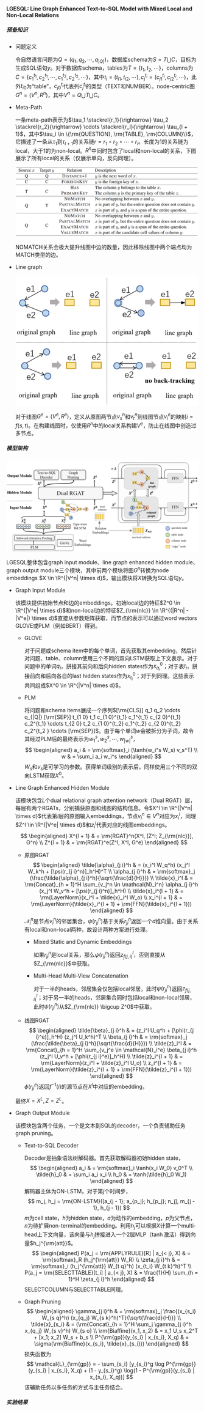 #### LGESQL: Line Graph Enhanced Text-to-SQL Model with Mixed Local and Non-Local Relations

##### 预备知识

* 问题定义

  令自然语言问题为$Q = (q_1, q_2, \cdots, q_{|Q|})$，数据库schema为$S = T \bigcup C$，目标为生成SQL语句$y$。对于数据库schema，tables为$T = \{t_1, t_2, \cdots\}$，columns为$C = \{c_1^{t_1}, c_2^{t_1}, \cdots, c_1^{t_2}, c_2^{t_2}, \cdots\}$，其中$t_i = (t_{i 1}, t_{i 2}, \cdots), c_j^{t_i} = (c_{j 1}^{t_i}, c_{j 2}^{t_i}, \cdots)$，此外$t_{i 0}$为“table”，$c_{j 0}^{t_i}$代表列$c_j^{t_i}$的类型（TEXT和NUMBER）。node-centric图$G^n = (V^n, R^n)$，其中$V^n = Q \bigcup T \bigcup C$。

* Meta-Path

  一条meta-path表示为$\tau_1 \stackrel{r_1}{\rightarrow} \tau_2 \stackrel{r_2}{\rightarrow} \cdots \stackrel{r_l}{\rightarrow} \tau_{l + 1}$，其中$\tau_i \in \{\rm{QUESTION}, \rm{TABLE}, \rm{COLUMN}\}$，它描述了一条从$\tau_1$到$\tau_{l + 1}$的关系链$r = r_1 \circ r_2 \circ \cdots \circ r_l$。长度为1的关系链为local，大于1的为non-local。$R^n$中同时包含了local和non-local的关系，下图展示了所有local的关系（仅展示单向，反向同理）。

  ![local](asset/local.png)

  NOMATCH关系会极大提升线图中边的数量，因此移除线图中两个端点均为MATCH类型的边。

* Line graph

  ![line_graph](asset/line_graph.png)

  对于线图$G^e = (V^e, R^e)$，定义从原图两节点$v_s^n$和$v_t^n$到线图节点$v_i^e$的映射$i = f(s, t)$。在构建线图时，仅使用$R^n$中的local关系构建$V^e$，防止在线图中创造过多节点。

##### 模型架构

![model](asset/model.png)

LGESQL整体包含graph input module、line graph enhanced hidden module、graph output module三个模块，其中前两个模块将图$G^n$转换为node embeddings $X \in \R^{|V^n| \times d}$，输出模块将$X$转换为SQL语句$y$。

* Graph Input Module

  该模块提供初始节点和边的embeddings。初始local边的特征$Z^0 \in \R^{|V^e| \times d}$和non-local边的特征$Z_{\rm{nlc}} \in \R^{(|R^n| - |V^e|) \times d}$直接从参数矩阵获取，而节点的表示可以通过word vectors GLOVE或PLM（例如BERT）得到。

  * GLOVE

    对于问题或schema item中的每个单词，首先获取其embedding，然后针对问题、table、column使用三个不同的双向LSTM获取上下文表示。对于问题中的单词$q_i$，拼接其前向和后向hidden states作为$x_{q_i}^0$；对于表$t_i$，拼接前向和后向各自的last hidden states作为$x_{t_i}^0$；对于列同理。这些表示共同组成$X^0 \in \R^{|V^n| \times d}$。

  * PLM

    将问题和schema items展成一个序列$[\rm{CLS}] q_1 q_2 \cdots q_{|Q|} [\rm{SEP}] t_{1 0} t_1 c_{1 0}^{t_1} c_1^{t_1} c_{2 0}^{t_1} c_2^{t_1} \cdots t_{2 0} t_2 c_{1 0}^{t_2} c_1^{t_2} c_{2 0}^{t_2} c_2^{t_2 } \cdots [\rm{SEP}]$。由于每个单词$w$会被拆分为子词，故令其经过PLM后的最终表示为$w_1^s, w_2^s, \cdots, w_{|w|}^s$，
    $$
    \begin{aligned}
    a_i & = \rm{softmax}_i (\tanh(w_i^s W_s) v_s^T) \\
    w & = \sum_i a_i w_i^s
    \end{aligned}
    $$
    $W_s$和$v_s$是可学习的参数。获得单词级别的表示后，同样使用三个不同的双向LSTM获取$X^0$。

* Line Graph Enhanced Hidden Module

  该模块包含$L$个dual relational graph attention network（Dual RGAT）层，每层有两个RGATs，分别捕获原图和线图的结构信息。令$X^l \in \R^{|V^n| \times d}$代表第$l$层的原图输入embeddings，节点$v_i^n \in V^n$对应为$x_i^l$，同理$Z^l \in \R^{|V^e| \times d}$和$z_i^l$代表对应的线图embeddings。
  $$
  \begin{aligned}
  X^{l + 1} & = \rm{RGAT}^n(X^l, [Z^l; Z_{\rm{nlc}}], G^n) \\
  Z^{l + 1} & = \rm{RGAT}^e(Z^l, X^l, G^e)
  \end{aligned}
  $$

  * 原图RGAT
    $$
    \begin{aligned}
    \tilde{\alpha}_{j i}^h & = (x_i^l W_q^h) (x_j^l W_k^h + [\psi(r_{j i}^n)]_h^H)^T \\
    \alpha_{j i}^h & = \rm{softmax}_j (\frac{\tilde{\alpha}_{j i}^h}{\sqrt{\frac{d}{H}}}) \\
    \tilde{x}_i^l & = \rm{Concat}_{h = 1}^H \sum_{v_j^n \in \mathcal{N}_i^n} \alpha_{j i}^h (x_j^l W_v^h + [\psi(r_{j i}^n)]_h^H) \\
    \tilde{x}_i^{l + 1} & = \rm{LayerNorm}(x_i^l + \tilde{x}_i^l W_o) \\
    x_i^{l + 1} & = \rm{LayerNorm}(\tilde{x}_i^{l + 1} + \rm{FFN}(\tilde{x}_i^{l + 1}))
    \end{aligned}
    $$
    $\mathcal{N}_i^n$是节点$v_i^n$的邻居集合，$\psi(r_{j i}^n)$基于关系$r_{j i}^n$返回一个$d$维向量。由于关系有local和non-local两种，故设计两种方案进行处理。

    * Mixed Static and Dynamic Embeddings

      如果$r_{j i}^n$是local关系，那么$\psi(r_{j i}^n)$返回$z_{f(j, i)}^l$，否则直接从$Z_{\rm{nlc}}$中获取。

    * Multi-Head Multi-View Concatenation

      对于一半的heads，邻居集合仅包括local邻居，此时$\psi(r_{j i}^n)$返回$z_{f(j, i)}^l$；对于另一半的heads，邻居集合同时包括local和non-local邻居，此时$\psi(r_{j i}^n)$从$Z_{\rm{nlc}} \bigcup Z^0$中获取。

  * 线图RGAT
    $$
    \begin{aligned}
    \tilde{\beta}_{j i}^h & = (z_i^l U_q^h + [\phi(r_{j i}^e)]_h^H) (z_j^l U_k^h)^T \\
    \beta_{j i}^h & = \rm{softmax}_j (\frac{\tilde{\beta}_{j i}^h}{\sqrt{\frac{d}{H}}}) \\
    \tilde{z}_i^l & = \rm{Concat}_{h = 1}^H \sum_{v_j^e \in \mathcal{N}_i^e} \beta_{j i}^h (z_j^l U_v^h + [\phi(r_{j i}^e)]_h^H) \\
    \tilde{z}_i^{l + 1} & = \rm{LayerNorm}(z_i^l + \tilde{z}_i^l U_o) \\
    z_i^{l + 1} & = \rm{LayerNorm}(\tilde{z}_i^{l + 1} + \rm{FFN}(\tilde{z}_i^{l + 1}))
    \end{aligned}
    $$
    $\phi(r_{j i}^e)$返回$f^{-1}(i)$的源节点在$X^l$中对应的embedding，

  最终$X = X^L, Z = Z^L$。

* Graph Output Module

  该模块包含两个任务，一个是文本到SQL的decoder，一个负责辅助任务graph pruning。

  * Text-to-SQL Decoder

    Decoder是抽象语法树解码器。首先获取解码器初始hidden state，
    $$
    \begin{aligned}
    a_i & = \rm{softmax}_i \tanh(x_i W_0) v_0^T \\
    \tilde{h}_0 & = \sum_i a_i x_i \\
    h_0 & = \tanh(\tilde{h}_0 W_1)
    \end{aligned}
    $$
    解码器主体为ON-LSTM，对于第$j$个时间步，
    $$
    m_j, h_j = \rm{ON-LSTM}([a_{j - 1}; a_{p_j}; h_{p_j}; n_j], m_{j - 1}, h_{j - 1})
    $$
    $m$为cell state，$h$为hidden state，$a$为动作的embedding，$p$为父节点，$n$为待扩展non-terminal的embedding。利用$h_j$可以根据$X$计算一个multi-head上下文向量，该向量与$h_j$拼接进入一个2层MLP（$\tanh$激活）得到向量$h_j^{\rm{att}}$。
    $$
    \begin{aligned}
    P(a_j = \rm{APPLYRULE}[R] | a_{< j}, X) & = \rm{softmax}_R (h_j^{\rm{att}} W_R) \\
    \zeta_{j i}^h & = \rm{softmax}_i (h_j^{\rm{att}} W_{t q}^h) (x_{t_i} W_{t k}^h)^T \\
    P(a_j = \rm{SELECTTABLE}[t_i] | a_{< j}, X) & = \frac{1}{H} \sum_{h = 1}^H \zeta_{j i}^h
    \end{aligned}
    $$
    SELECTCOLUMN与SELECTTABLE同理。

  * Graph Pruning
    $$
    \begin{aligned}
    \gamma_{j i}^h & = \rm{softmax}_j \frac{(x_{s_i} W_{s q}^h) (x_{q_j} W_{s k}^h)^T}{\sqrt{\frac{d}{H}}} \\
    \tilde{x}_{s_i} & = (\rm{Concat}_{h = 1}^H \sum_j \gamma_{j i}^h x_{q_j} W_{s v}^h) W_{s o} \\
    \rm{Biaffine}(x_1, x_2) & = x_1 U_s x_2^T + [x_1; x_2] W_s + b_s \\
    P^{\rm{gp}}(y_{s_i} | x_{s_i}, X_q) & = \sigma(\rm{Biaffine}(x_{s_i}, \tilde{x}_{s_i}))
    \end{aligned}
    $$
    损失函数为
    $$
    \mathcal{L}_{\rm{gp}} = - \sum_{s_i} [y_{s_i}^g \log P^{\rm{gp}}(y_{s_i} | x_{s_i}, X_q) + (1 - y_{s_i}^g) \log(1 - P^{\rm{gp}}(y_{s_i} | x_{s_i}, X_q))]
    $$
    该辅助任务以多任务的方式与主任务结合。

##### 实验结果

